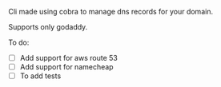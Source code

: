Cli made using cobra to manage dns records for your domain.

Supports only godaddy.

To do:
- [ ] Add support for aws route 53
- [ ] Add support for namecheap
- [ ] To add tests